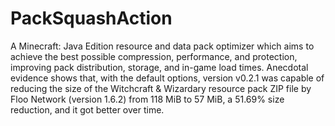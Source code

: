 # PackSquashAction
A Minecraft: Java Edition resource and data pack optimizer which aims to achieve the best possible compression, performance, and protection, improving pack distribution, storage, and in-game load times. Anecdotal evidence shows that, with the default options, version v0.2.1 was capable of reducing the size of the Witchcraft & Wizardary resource pack ZIP file by Floo Network (version 1.6.2) from 118 MiB to 57 MiB, a 51.69% size reduction, and it got better over time.
